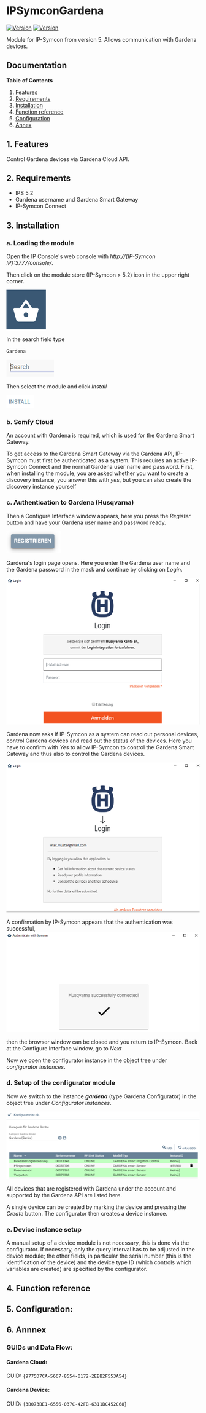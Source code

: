 # IPSymconGardena
[![Version](https://img.shields.io/badge/Symcon-PHPModul-red.svg)](https://www.symcon.de/service/dokumentation/entwicklerbereich/sdk-tools/sdk-php/)
[![Version](https://img.shields.io/badge/Symcon%20Version-5.0%20%3E-green.svg)](https://www.symcon.de/forum/threads/37412-IP-Symcon-5-0-%28Testing%29)

Module for IP-Symcon from version 5. Allows communication with Gardena devices.

## Documentation

**Table of Contents**

1. [Features](#1-features)
2. [Requirements](#2-requirements)
3. [Installation](#3-installation)
4. [Function reference](#4-functionreference)
5. [Configuration](#5-configuration)
6. [Annex](#6-annex)

## 1. Features

Control Gardena devices via Gardena Cloud API. 
	  
## 2. Requirements

 - IPS 5.2
 - Gardena username und Gardena Smart Gateway
 - IP-Symcon Connect

## 3. Installation

### a. Loading the module

Open the IP Console's web console with _http://{IP-Symcon IP}:3777/console/_.

Then click on the module store (IP-Symcon > 5.2) icon in the upper right corner.

![Store](img/store_icon.png?raw=true "open store")

In the search field type

```
Gardena
```  


![Store](img/module_store_search_en.png?raw=true "module search")

Then select the module and click _Install_

![Store](img/install_en.png?raw=true "install")

### b. Somfy Cloud
An account with Gardena is required, which is used for the Gardena Smart Gateway.

To get access to the Gardena Smart Gateway via the Gardena API, IP-Symcon must first be authenticated as a system.
This requires an active IP-Symcon Connect and the normal Gardena user name and password.
First, when installing the module, you are asked whether you want to create a discovery instance, you answer this with _yes_, but you can also create the discovery instance yourself

### c. Authentication to Gardena (Husqvarna)
Then a Configure Interface window appears, here you press the _Register_ button and have your Gardena user name and password ready.

![Interface](img/register.png?raw=true "interface")

Gardena's login page opens. Here you enter the Gardena user name and the Gardena password in the mask and continue by clicking on _Login_.

![Login](img/oauth_0.png?raw=true "Login")

Gardena now asks if IP-Symcon as a system can read out personal devices, control Gardena devices and read out the status of the devices.
Here you have to confirm with _Yes_ to allow IP-Symcon to control the Gardena Smart Gateway and thus also to control the Gardena devices.

![Approval](img/oauth_1.png?raw=true "approval")

A confirmation by IP-Symcon appears that the authentication was successful,
 
![Success](img/oauth_2.png?raw=true "Success")

then the browser window can be closed and you return to IP-Symcon.
Back at the Configure Interface window, go to _Next_

Now we open the configurator instance in the object tree under _configurator instances_.


### d. Setup of the configurator module

Now we switch to the instance _**gardena**_ (type Gardena Configurator) in the object tree under _Configurator Instances_.

![config](img/config.png?raw=true "config")

All devices that are registered with Gardena under the account and supported by the Gardena API are listed here.

A single device can be created by marking the device and pressing the _Create_ button. The configurator then creates a device instance.

### e. Device instance setup
A manual setup of a device module is not necessary, this is done via the configurator. If necessary, only the query interval has to be adjusted in the device module; the other fields, in particular the serial number (this is the identification of the device) and the device type ID (which controls which variables are created) are specified by the configurator.


## 4. Function reference



## 5. Configuration:




## 6. Annnex

###  GUIDs und Data Flow:

#### Gardena Cloud:

GUID: `{9775D7CA-5667-8554-0172-2EBB2F553A54}` 


#### Gardena Device:

GUID: `{3B073BE1-6556-037C-42FB-6311BC452C68}` 
